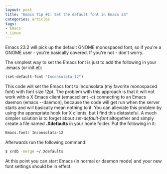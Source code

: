 ```yaml
---
layout: post
title: "Emacs Tip #1: Set the default font in Emacs 23"
categories: articles
tags:
- Emacs
- Linux
---
```


Emacs 23.2 will pick up the default GNOME monospaced font, so if
you're a GNOME user - you're basically covered. If you're not - don't
worry.

The simplest way to set the Emacs font is just to add the following
in your .emacs (or init.el):

``` cl
(set-default-font "Inconsolata-12")
```

This code will set the Emacs font to Inconsolata (my favorite
monospaced font) with font size 12pt. The problem with this approach
is that it will not work with a X Emacs client (emacsclient -c)
connecting to an Emacs daemon (emacs --daemon), because the code will
get run when the server starts and will basically mean nothing to
it. You can alleviate this problem by using the appropriate hook for X
clients, but I find this distasteful. A much simpler solution is to
forget about _set-default-font_ altogether and simply create a file
named **.Xdefaults** in your home folder. Put the following in it:

``` bash
Emacs.font: Inconsolata-12
```

Afterwards run the following command:

``` bash
$ xrdb -merge ~/.Xdefaults
```

At this point you can start Emacs (in normal or daemon mode) and
your new font settings should be in effect.
